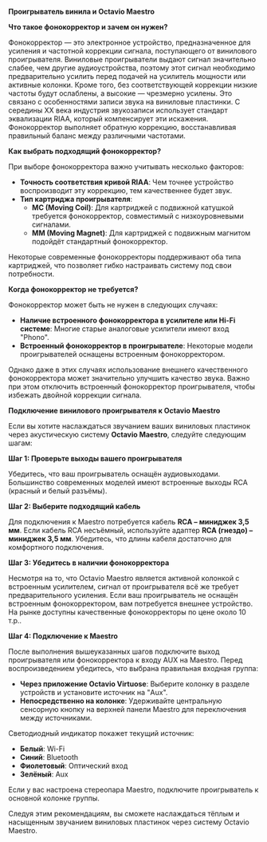 ﻿**Проигрыватель винила и Octavio Maestro**

**Что такое фонокорректор и зачем он нужен?**

Фонокорректор — это электронное устройство, предназначенное для усиления и частотной коррекции сигнала, поступающего от винилового проигрывателя. Виниловые проигрыватели выдают сигнал значительно слабее, чем другие аудиоустройства, поэтому этот сигнал необходимо предварительно усилить перед подачей на усилитель мощности или активные колонки. Кроме того, без соответствующей коррекции низкие частоты будут ослаблены, а высокие — чрезмерно усилены. Это связано с особенностями записи звука на виниловые пластинки. С середины XX века индустрия звукозаписи использует стандарт эквализации RIAA, который компенсирует эти искажения. Фонокорректор выполняет обратную коррекцию, восстанавливая правильный баланс между различными частотами.

**Как выбрать подходящий фонокорректор?**

При выборе фонокорректора важно учитывать несколько факторов:

- **Точность соответствия кривой RIAA**: Чем точнее устройство воспроизводит эту коррекцию, тем качественнее будет звук.
- **Тип картриджа проигрывателя**:
  - **MC (Moving Coil)**: Для картриджей с подвижной катушкой требуется фонокорректор, совместимый с низкоуровневыми сигналами.
  - **MM (Moving Magnet)**: Для картриджей с подвижным магнитом подойдёт стандартный фонокорректор.

Некоторые современные фонокорректоры поддерживают оба типа картриджей, что позволяет гибко настраивать систему под свои потребности.

**Когда фонокорректор не требуется?**

Фонокорректор может быть не нужен в следующих случаях:

- **Наличие встроенного фонокорректора в усилителе или Hi-Fi системе**: Многие старые аналоговые усилители имеют вход "Phono".
- **Встроенный фонокорректор в проигрывателе**: Некоторые модели проигрывателей оснащены встроенным фонокорректором.

Однако даже в этих случаях использование внешнего качественного фонокорректора может значительно улучшить качество звука. Важно при этом отключить встроенный фонокорректор проигрывателя, чтобы избежать двойной коррекции сигнала.

**Подключение винилового проигрывателя к Octavio Maestro**

Если вы хотите наслаждаться звучанием ваших виниловых пластинок через акустическую систему **Octavio Maestro**, следуйте следующим шагам:

**Шаг 1: Проверьте выходы вашего проигрывателя**

Убедитесь, что ваш проигрыватель оснащён аудиовыходами. Большинство современных моделей имеют встроенные выходы RCA (красный и белый разъёмы).

**Шаг 2: Выберите подходящий кабель**

Для подключения к Maestro потребуется кабель **RCA – миниджек 3,5 мм**. Если кабель RCA несъёмный, используйте адаптер **RCA (гнездо) – миниджек 3,5 мм**. Убедитесь, что длины кабеля достаточно для комфортного подключения.

**Шаг 3: Убедитесь в наличии фонокорректора**

Несмотря на то, что Octavio Maestro является активной колонкой с встроенным усилителем, сигнал от проигрывателя всё же требует предварительного усиления. Если ваш проигрыватель не оснащён встроенным фонокорректором, вам потребуется внешнее устройство. На рынке доступны качественные фонокорректоры по цене около 10 т.р..

**Шаг 4: Подключение к Maestro**

После выполнения вышеуказанных шагов подключите выход проигрывателя или фонокорректора к входу AUX на Maestro. Перед воспроизведением убедитесь, что выбрана правильная входная группа:

- **Через приложение Octavio Virtuose**: Выберите колонку в разделе устройств и установите источник на "Aux".
- **Непосредственно на колонке**: Удерживайте центральную сенсорную кнопку на верхней панели Maestro для переключения между источниками.

Светодиодный индикатор покажет текущий источник:

- **Белый**: Wi-Fi
- **Синий**: Bluetooth
- **Фиолетовый**: Оптический вход
- **Зелёный**: Aux

Если у вас настроена стереопара Maestro, подключите проигрыватель к основной колонке группы.

Следуя этим рекомендациям, вы сможете наслаждаться тёплым и насыщенным звучанием виниловых пластинок через систему Octavio Maestro.

